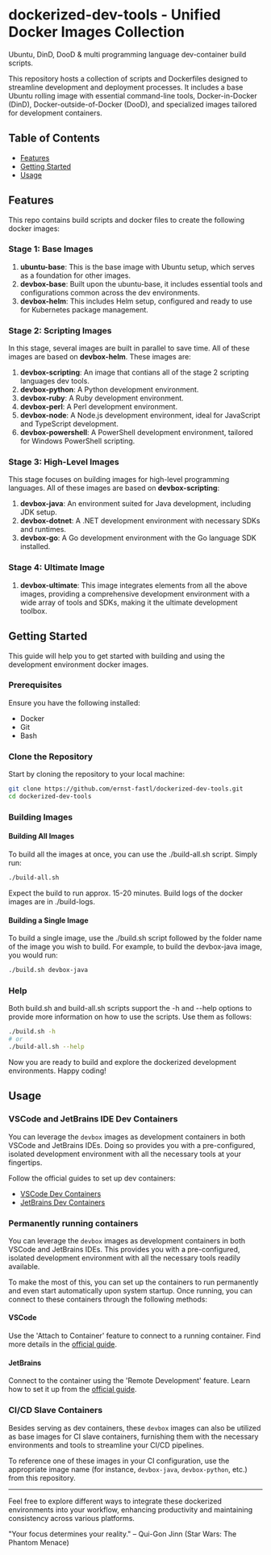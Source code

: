 # dockerized-dev-tools - Unified Docker Images Collection

Ubuntu, DinD, DooD &amp; multi programming language dev-container build scripts.

This repository hosts a collection of scripts and Dockerfiles designed to streamline development and deployment processes. It includes a base Ubuntu rolling image with essential command-line tools, Docker-in-Docker (DinD), Docker-outside-of-Docker (DooD), and specialized images tailored for development containers.

## Table of Contents

- [Features](#features)
- [Getting Started](#getting-started)
- [Usage](#usage)

## Features

This repo contains build scripts and docker files to create the following docker images:

### Stage 1: Base Images

1. **ubuntu-base**: This is the base image with Ubuntu setup, which serves as a foundation for other images.
2. **devbox-base**: Built upon the ubuntu-base, it includes essential tools and configurations common across the dev environments.
3. **devbox-helm**: This includes Helm setup, configured and ready to use for Kubernetes package management.

### Stage 2: Scripting Images

In this stage, several images are built in parallel to save time. All of these images are based on **devbox-helm**. These images are:

1. **devbox-scripting**: An image that contians all of the stage 2 scripting languages dev tools.
2. **devbox-python**: A Python development environment.
3. **devbox-ruby**: A Ruby development environment.
4. **devbox-perl**: A Perl development environment.
5. **devbox-node**: A Node.js development environment, ideal for JavaScript and TypeScript development.
6. **devbox-powershell**: A PowerShell development environment, tailored for Windows PowerShell scripting.

### Stage 3: High-Level Images

This stage focuses on building images for high-level programming languages. All of these images are based on **devbox-scripting**:

1. **devbox-java**: An environment suited for Java development, including JDK setup.
2. **devbox-dotnet**: A .NET development environment with necessary SDKs and runtimes.
3. **devbox-go**: A Go development environment with the Go language SDK installed.

### Stage 4: Ultimate Image

1. **devbox-ultimate**: This image integrates elements from all the above images, providing a comprehensive development environment with a wide array of tools and SDKs, making it the ultimate development toolbox.

## Getting Started

This guide will help you to get started with building and using the development environment docker images.

### Prerequisites

Ensure you have the following installed:

- Docker
- Git
- Bash

### Clone the Repository

Start by cloning the repository to your local machine:

```bash
git clone https://github.com/ernst-fastl/dockerized-dev-tools.git
cd dockerized-dev-tools
```

### Building Images

#### Building All Images

To build all the images at once, you can use the ./build-all.sh script. Simply run:

```bash
./build-all.sh
```

Expect the build to run approx. 15-20 minutes. Build logs of the docker images are in ./build-logs.

#### Building a Single Image

To build a single image, use the ./build.sh script followed by the folder name of the image you wish to build. For example, to build the devbox-java image, you would run:

```bash
./build.sh devbox-java
```

### Help

Both build.sh and build-all.sh scripts support the -h and --help options to provide more information on how to use the scripts. Use them as follows:

```bash
./build.sh -h
# or
./build-all.sh --help
```

Now you are ready to build and explore the dockerized development environments. Happy coding!

## Usage

### VSCode and JetBrains IDE Dev Containers

You can leverage the `devbox` images as development containers in both VSCode and JetBrains IDEs. Doing so provides you with a pre-configured, isolated development environment with all the necessary tools at your fingertips.

Follow the official guides to set up dev containers:

- [VSCode Dev Containers](https://code.visualstudio.com/docs/remote/containers)
- [JetBrains Dev Containers](https://plugins.jetbrains.com/plugin/21962-dev-containers)

### Permanently running containers

You can leverage the `devbox` images as development containers in both VSCode and JetBrains IDEs. This provides you with a pre-configured, isolated development environment with all the necessary tools readily available.

To make the most of this, you can set up the containers to run permanently and even start automatically upon system startup. Once running, you can connect to these containers through the following methods:

#### VSCode

Use the 'Attach to Container' feature to connect to a running container. Find more details in the [official guide](https://code.visualstudio.com/docs/remote/attach-container).

#### JetBrains

Connect to the container using the 'Remote Development' feature. Learn how to set it up from the [official guide](https://www.jetbrains.com/remote-development/).

### CI/CD Slave Containers

Besides serving as dev containers, these `devbox` images can also be utilized as base images for CI slave containers, furnishing them with the necessary environments and tools to streamline your CI/CD pipelines.

To reference one of these images in your CI configuration, use the appropriate image name (for instance, `devbox-java`, `devbox-python`, etc.) from this repository.

---

Feel free to explore different ways to integrate these dockerized environments into your workflow, enhancing productivity and maintaining consistency across various platforms.

"Your focus determines your reality." – Qui-Gon Jinn (Star Wars: The Phantom Menace)
